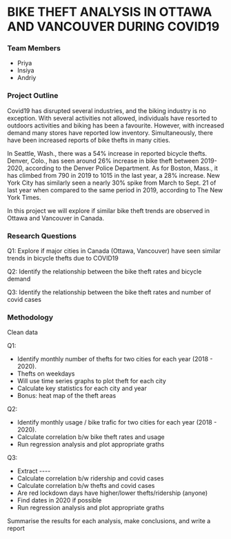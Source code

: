 # BIKE THEFT ANALYSIS IN OTTAWA AND VANCOUVER DURING COVID19 

### Team Members
- Priya
- Insiya
- Andriy

### Project Outline
Covid19 has disrupted several industries, and the biking industry is no exception. With several activities not allowed, individuals have resorted to outdoors activities and biking has been a favourite. However, with increased demand many stores have reported low inventory. Simultaneously, there have been increased reports of bike thefts in many cities. 

In Seattle, Wash., there was a 54% increase in reported bicycle thefts. Denver, Colo., has seen around 26% increase in bike theft between 2019-2020, according to the Denver Police Department. As for Boston, Mass., it has climbed from 790 in 2019 to 1015 in the last year, a 28% increase. New York City has similarly seen a nearly 30% spike from March to Sept. 21 of last year when compared to the same period in 2019, according to The New York Times. 

In this project we will explore if similar bike theft trends are observed in Ottawa and Vancouver in Canada. 

### Research Questions

Q1:  Explore if  major cities in Canada (Ottawa, Vancouver) have seen similar trends in bicycle thefts due to COVID19

Q2: Identify the relationship between the bike theft rates and bicycle demand 

Q3: Identify the relationship between the bike theft rates and number of covid cases

### Methodology 
 
Clean data

Q1: 
- Identify monthly number of thefts for two cities for each year (2018 - 2020).
- Thefts on weekdays
- Will use time series graphs to plot theft for each city 
- Calculate key statistics for each city and year
- Bonus: heat map of the theft areas 

Q2: 
- Identify monthly usage / bike trafic  for two cities for each year (2018 - 2020).
- Calculate correlation b/w bike theft rates and usage
- Run regression analysis and plot appropriate graths

Q3:
- Extract ----
- Calculate correlation b/w ridership and covid cases
- Calculate correlation b/w thefts and covid cases
- Are red lockdown days have higher/lower thefts/ridership (anyone)
- Find dates in 2020 if possible 
- Run regression analysis and plot appropriate graths

Summarise the results for each analysis, make conclusions, and write a report 

